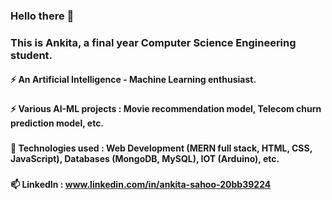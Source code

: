 ### Hello there 👋
### This is Ankita, a final year Computer Science Engineering student.
#### ⚡ An Artificial Intelligence - Machine Learning enthusiast.

###
#### ⚡ Various AI-ML projects : Movie recommendation model, Telecom churn prediction model, etc. 
###
<!--### I have worked on several projects in the field of AI-ML. During my last few semesters, me and my team built various AI-ML models, like movie recommendation model, telecom churn prediction model, etc. 
### I have also had the opportunity to work on cutting-edge technologies in AI-ML in the various internships. In one of the internships, I built an AI-ML model that will give the logic of the energy production experiments, they were working on, and hence help them in producing excess energy. In another internship, I built an AI-ML model, using Convolution Neural Networks (for image detection and classification). -->

#### 🔭 Technologies used : Web Development (MERN full stack, HTML, CSS, JavaScript), Databases (MongoDB, MySQL), IOT (Arduino), etc.
###
#### 📫 LinkedIn : www.linkedin.com/in/ankita-sahoo-20bb39224
<!--
**ankitacoder3/ANKITACODER3** is a ✨ _special_ ✨ repository because its `README.md` (this file) appears on your GitHub profile.

Here are some ideas to get you started:

- 🔭 I’m currently working on ...
- 🌱 I’m currently learning ...
- 👯 I’m looking to collaborate on ...
- 🤔 I’m looking for help with ...
- 💬 Ask me about ...
- 📫 How to reach me: ...
- 😄 Pronouns: ...
- ⚡ Fun fact: ..

 🔭 🌱 💬 📫 😄 ⚡

-->
